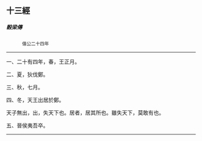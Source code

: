 

## 十三經

##### 穀梁傳
　　　`僖公二十四年`

* * *

一、二十有四年，春，王正月。

二、夏，狄伐鄭。

三、秋，七月。

四、冬，天王出居於鄭。

天子無出，出，失天下也。居者，居其所也。雖失天下，莫敢有也。

五、晉侯夷吾卒。

* * *

